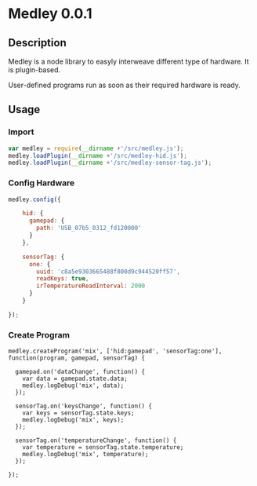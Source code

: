 # Medley 0.0.1

## Description

Medley is a node library to easyly interweave different type of hardware. It is plugin-based.

User-defined programs run as soon as their required hardware is ready.

## Usage

### Import

```javascript
var medley = require(__dirname +'/src/medley.js');
medley.loadPlugin(__dirname +'/src/medley-hid.js');
medley.loadPlugin(__dirname +'/src/medley-sensor-tag.js');
```

### Config Hardware

```javascript
medley.config({

    hid: {
      gamepad: {
        path: 'USB_07b5_0312_fd120000'
      }
    },

    sensorTag: {
      one: {
        uuid: 'c8a5e9303665488f800d9c944520ff57',
        readKeys: true,
        irTemperatureReadInterval: 2000
      }
    }

});
```


### Create Program

```
medley.createProgram('mix', ['hid:gamepad', 'sensorTag:one'], function(program, gamepad, sensorTag) {

  gamepad.on('dataChange', function() {
    var data = gamepad.state.data;
    medley.logDebug('mix', data);
  });

  sensorTag.on('keysChange', function() {
    var keys = sensorTag.state.keys;
    medley.logDebug('mix', keys);
  });

  sensorTag.on('temperatureChange', function() {
    var temperature = sensorTag.state.temperature;
    medley.logDebug('mix', temperature);
  });

});
```